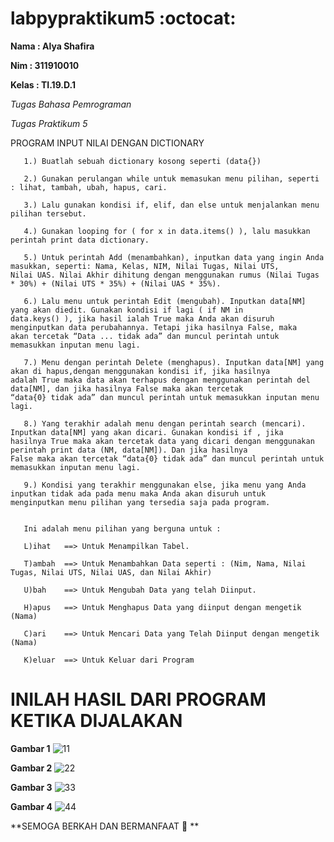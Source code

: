 # labpypraktikum5 :octocat:

**Nama  : Alya Shafira**

**Nim   : 311910010**

**Kelas : TI.19.D.1**

*Tugas Bahasa Pemrograman*

*Tugas Praktikum 5*
   
   PROGRAM INPUT NILAI DENGAN DICTIONARY

       1.) Buatlah sebuah dictionary kosong seperti (data{}) 
        
       2.) Gunakan perulangan while untuk memasukan menu pilihan, seperti : lihat, tambah, ubah, hapus, cari.
       
       3.) Lalu gunakan kondisi if, elif, dan else untuk menjalankan menu pilihan tersebut.
       
       4.) Gunakan looping for ( for x in data.items() ), lalu masukkan perintah print data dictionary.
       
       5.) Untuk perintah Add (menambahkan), inputkan data yang ingin Anda masukkan, seperti: Nama, Kelas, NIM, Nilai Tugas, Nilai UTS,            Nilai UAS. Nilai Akhir dihitung dengan menggunakan rumus (Nilai Tugas * 30%) + (Nilai UTS * 35%) + (Nilai UAS * 35%).   
       
       6.) Lalu menu untuk perintah Edit (mengubah). Inputkan data[NM] yang akan diedit. Gunakan kondisi if lagi ( if NM in                        data.keys() ), jika hasil ialah True maka Anda akan disuruh menginputkan data perubahannya. Tetapi jika hasilnya False, maka            akan tercetak “Data ... tidak ada” dan muncul perintah untuk memasukkan inputan menu lagi.
       
       7.) Menu dengan perintah Delete (menghapus). Inputkan data[NM] yang akan di hapus,dengan menggunakan kondisi if, jika hasilnya              adalah True maka data akan terhapus dengan menggunakan perintah del data[NM], dan jika hasilnya False maka akan tercetak                “data{0} tidak ada” dan muncul perintah untuk memasukkan inputan menu lagi.
       
       8.) Yang terakhir adalah menu dengan perintah search (mencari). Inputkan data[NM] yang akan dicari. Gunakan kondisi if , jika                hasilnya True maka akan tercetak data yang dicari dengan menggunakan perintah print data (NM, data[NM]). Dan jika hasilnya              False maka akan tercetak “data{0} tidak ada” dan muncul perintah untuk memasukkan inputan menu lagi.
       
       9.) Kondisi yang terakhir menggunakan else, jika menu yang Anda inputkan tidak ada pada menu maka Anda akan disuruh untuk                    menginputkan menu pilihan yang tersedia saja pada program.
       

       Ini adalah menu pilihan yang berguna untuk :

       L)ihat   ==> Untuk Menampilkan Tabel.
 
       T)ambah  ==> Untuk Menambahkan Data seperti : (Nim, Nama, Nilai Tugas, Nilai UTS, Nilai UAS, dan Nilai Akhir)
 
       U)bah    ==> Untuk Mengubah Data yang telah Diinput. 

       H)apus   ==> Untuk Menghapus Data yang diinput dengan mengetik (Nama) 

       C)ari    ==> Untuk Mencari Data yang Telah Diinput dengan mengetik (Nama) 
   
       K)eluar  ==> Untuk Keluar dari Program
      
       
# INILAH HASIL DARI PROGRAM KETIKA DIJALAKAN

**Gambar 1**
![11](https://user-images.githubusercontent.com/56963083/70376898-b5633300-1940-11ea-8d22-ae9fc689d8a3.PNG)

**Gambar 2**
![22](https://user-images.githubusercontent.com/56963083/70376917-d1ff6b00-1940-11ea-95ff-87f8d05790af.PNG)

**Gambar 3**
![33](https://user-images.githubusercontent.com/56963083/70376922-d75cb580-1940-11ea-98bb-db5be8005291.PNG)

**Gambar 4**
![44](https://user-images.githubusercontent.com/56963083/70376928-db88d300-1940-11ea-84b5-3092bead06b1.PNG)


**SEMOGA BERKAH DAN BERMANFAAT :clap: **


   
   

  
  
